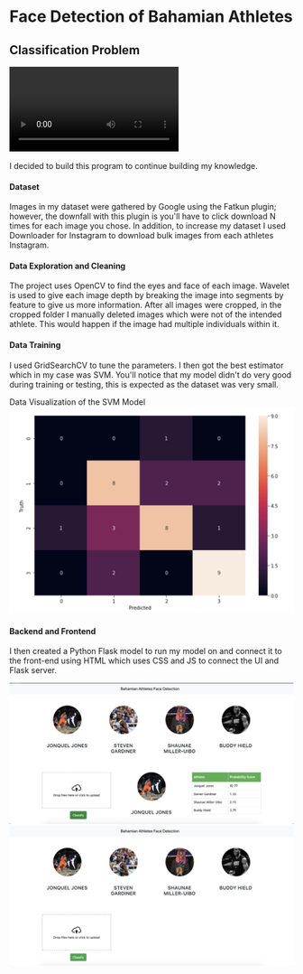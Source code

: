 # Face Detection of Bahamian Athletes
<h2>Classification Problem</h2>

![Image of App Overview](https://github.com/antoneev/facedetection/blob/master/images/app-overview.mp4)

I decided to build this program to continue building my knowledge. 

#### Dataset
Images in my dataset were gathered by Google using the Fatkun plugin; however, the downfall with this plugin is you'll have to click download N times for each image you chose. 
In addition, to increase my dataset I used Downloader for Instagram to download bulk images from each athletes Instagram.

#### Data Exploration and Cleaning 
The project uses OpenCV to find the eyes and face of each image. Wavelet is used to give each image depth by breaking the image into segments by feature to give us more information. 
After all images were cropped, in the cropped folder I manually deleted images which were not of the intended athlete. This would happen if the image had multiple individuals within it. 

#### Data Training 
I used GridSearchCV to tune the parameters. I then got the best estimator which in my case was SVM. You'll notice that my model didn't do very good during training or testing, this is expected as the dataset was very small.

Data Visualization of the SVM Model
![Image of Data Visualization](https://github.com/antoneev/facedetection/blob/master/images/datavisualization.png)


#### Backend and Frontend
I then created a Python Flask model to run my model on and connect it to the front-end using HTML which uses CSS and JS to connect the UI and Flask server. 

![Image of Initial App ](https://github.com/antoneev/facedetection/blob/master/images/app-output.png)
![Image of App Output](https://github.com/antoneev/facedetection/blob/master/images/app.png)
